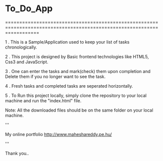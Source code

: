 # To_Do_App

========================================================================================================================

1 . This is a Sample/Application used to keep your list of tasks chronologically.

2 . This project is designed by Basic frontend technologies like HTML5, Css3 and JavaScript.

3 . One can enter the tasks and mark(check) them upon completion and Delete them if you no longer want to see the task.

4 . Fresh tasks and completed tasks are seperated horizontally.

5 . To Run this project locally, simply clone the repository to your local machine and run the "index.html" file.

Note: All the downloaded files should be on the same folder on your local machine.



'''

My online portfolio http://www.maheshareddy.pe.hu/

'''

Thank you..
